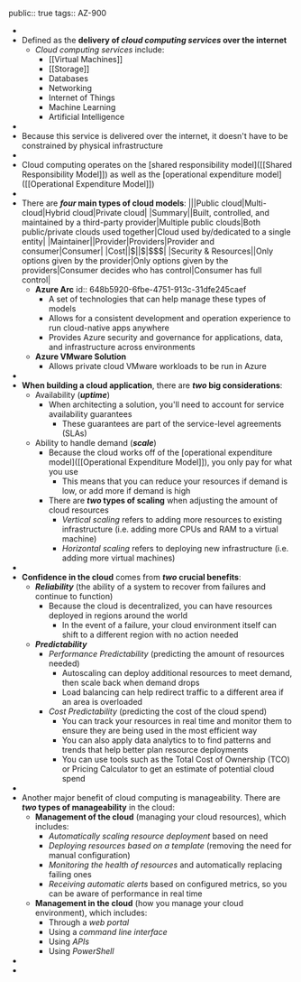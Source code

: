public:: true
tags:: AZ-900

-
- Defined as the **delivery of *cloud computing services* over the internet**
	- *Cloud computing services* include:
		- [[Virtual Machines]]
		- [[Storage]]
		- Databases
		- Networking
		- Internet of Things
		- Machine Learning
		- Artificial Intelligence
-
- Because this service is delivered over the internet, it doesn't have to be constrained by physical infrastructure
-
- Cloud computing operates on the [shared responsibility model]([[Shared Responsibility Model]]) as well as the [operational expenditure model]([[Operational Expenditure Model]])
-
- There are ***four* main types of cloud models**:
  |||Public cloud|Multi-cloud|Hybrid cloud|Private cloud|
  |Summary||Built, controlled, and maintained by a third-party provider|Multiple public clouds|Both public/private clouds used together|Cloud used by/dedicated to a single entity|
  |Maintainer||Provider|Providers|Provider and consumer|Consumer|
  |Cost||\$|$|\$$|$$$|
  |Security & Resources||Only options given by the provider|Only options given by the providers|Consumer decides who has control|Consumer has full control|
	- **Azure Arc**
	  id:: 648b5920-6fbe-4751-913c-31dfe245caef
		- A set of technologies that can help manage these types of models
		- Allows for a consistent development and operation experience to run cloud-native apps anywhere
		- Provides Azure security and governance for applications, data, and infrastructure across environments
	- **Azure VMware Solution**
		- Allows private cloud VMware workloads to be run in Azure
-
- **When building a cloud application**, there are ***two* big considerations**:
	- Availability (***uptime***)
		- When architecting a solution, you'll need to account for service availability guarantees
			- These guarantees are part of the service-level agreements (SLAs)
	- Ability to handle demand (***scale***)
		- Because the cloud works off of the [operational expenditure model]([[Operational Expenditure Model]]), you only pay for what you use
			- This means that you can reduce your resources if demand is low, or add more if demand is high
		- There are ***two* types of scaling** when adjusting the amount of cloud resources
			- *Vertical scaling* refers to adding more resources to existing infrastructure (i.e. adding more CPUs and RAM to a virtual machine)
			- *Horizontal scaling* refers to deploying new infrastructure (i.e. adding more virtual machines)
-
- **Confidence in the cloud** comes from ***two* crucial benefits**:
	- ***Reliability*** (the ability of a system to recover from failures and continue to function)
		- Because the cloud is decentralized, you can have resources deployed in regions around the world
			- In the event of a failure, your cloud environment itself can shift to a different region with no action needed
	- ***Predictability***
		- *Performance Predictability* (predicting the amount of resources needed)
			- Autoscaling can deploy additional resources to meet demand, then scale back when demand drops
			- Load balancing can help redirect traffic to a different area if an area is overloaded
		- *Cost Predictability* (predicting the cost of the cloud spend)
			- You can track your resources in real time and monitor them to ensure they are being used in the most efficient way
			- You can also apply data analytics to to find patterns and trends that help better plan resource deployments
			- You can use tools such as the Total Cost of Ownership (TCO) or Pricing Calculator to get an estimate of potential cloud spend
-
- Another major benefit of cloud computing is manageability. There are ***two* types of manageability** in the cloud:
	- **Management of the cloud** (managing your cloud resources), which includes:
		- *Automatically scaling resource deployment* based on need
		- *Deploying resources based on a template* (removing the need for manual configuration)
		- *Monitoring the health of resources* and automatically replacing failing ones
		- *Receiving automatic alerts* based on configured metrics, so you can be aware of performance in real time
	- **Management in the cloud** (how you manage your cloud environment), which includes:
		- Through a *web portal*
		- Using a *command line interface*
		- Using *APIs*
		- Using *PowerShell*
-
-